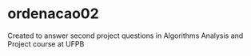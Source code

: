# ordenacao02
Created to answer second project questions in Algorithms Analysis and Project course at UFPB

